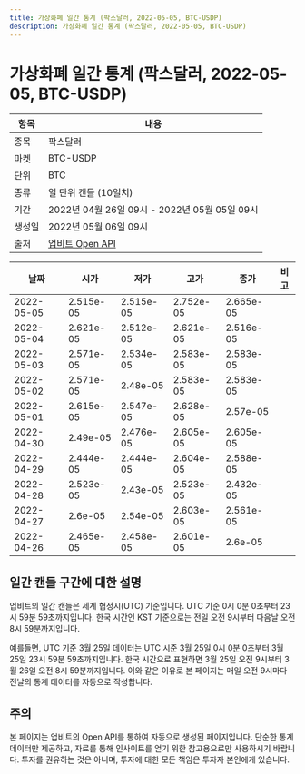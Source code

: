 ```yaml
---
title: 가상화폐 일간 통계 (팍스달러, 2022-05-05, BTC-USDP)
description: 가상화폐 일간 통계 (팍스달러, 2022-05-05, BTC-USDP)
---
```



가상화폐 일간 통계 (팍스달러, 2022-05-05, BTC-USDP)
===

|항목|내용|
|--|--|
|종목|팍스달러|
|마켓|BTC-USDP|
|단위|BTC|
|종류|일 단위 캔들 (10일치)|
|기간|2022년 04월 26일 09시 - 2022년 05월 05일 09시|
|생성일|2022년 05월 06일 09시|
|출처|[업비트 Open API](https://docs.upbit.com)|


|날짜|시가|저가|고가|종가|비고|
|--|--|--|--|--|--|
|2022-05-05|2.515e-05|2.515e-05|2.752e-05|2.665e-05|    |
|2022-05-04|2.621e-05|2.512e-05|2.621e-05|2.516e-05|    |
|2022-05-03|2.571e-05|2.534e-05|2.583e-05|2.583e-05|    |
|2022-05-02|2.571e-05|2.48e-05|2.583e-05|2.583e-05|    |
|2022-05-01|2.615e-05|2.547e-05|2.628e-05|2.57e-05|    |
|2022-04-30|2.49e-05|2.476e-05|2.605e-05|2.605e-05|    |
|2022-04-29|2.444e-05|2.444e-05|2.604e-05|2.588e-05|    |
|2022-04-28|2.523e-05|2.43e-05|2.523e-05|2.432e-05|    |
|2022-04-27|2.6e-05|2.54e-05|2.603e-05|2.561e-05|    |
|2022-04-26|2.465e-05|2.458e-05|2.601e-05|2.6e-05|    |


일간 캔들 구간에 대한 설명
---


업비트의 일간 캔들은 세계 협정시(UTC) 기준입니다. 
UTC 기준 0시 0분 0초부터 23시 59분 59초까지입니다. 
한국 시간인 KST 기준으로는 전일 오전 9시부터 다음날 오전 8시 59분까지입니다. 


예를들면, UTC 기준 3월 25일 데이터는 UTC 시준 3월 25일 0시 0분 0초부터 3월 25일 23시 59분 59초까지입니다. 
한국 시간으로 표현하면 3월 25일 오전 9시부터 3월 26일 오전 8시 59분까지입니다. 
이와 같은 이유로 본 페이지는 매일 오전 9시마다 전날의 통계 데이터를 자동으로 작성합니다. 


주의
---


본 페이지는 업비트의 Open API를 통하여 자동으로 생성된 페이지입니다. 
단순한 통계 데이터만 제공하고, 자료를 통해 인사이트를 얻기 위한 참고용으로만 사용하시기 바랍니다. 
투자를 권유하는 것은 아니며, 투자에 대한 모든 책임은 투자자 본인에게 있습니다. 
